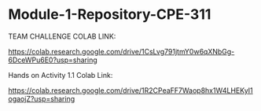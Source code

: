 # Module-1-Repository-CPE-311

TEAM CHALLENGE COLAB LINK:

https://colab.research.google.com/drive/1CsLvg791jtmY0w6qXNbGg-6DceWPu6E0?usp=sharing

Hands on Activity 1.1 Colab Link:

https://colab.research.google.com/drive/1R2CPeaFF7Waop8hx1W4LHEKyI1ogaojZ?usp=sharing
